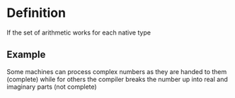 # Definition
If the set of arithmetic works for each native type

## Example
Some machines can process complex numbers as they are handed to them (complete) while for others the compiler breaks the number up into real and imaginary parts (not complete)